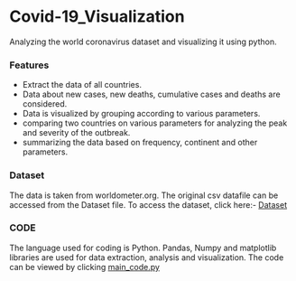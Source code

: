 # Covid-19_Visualization
Analyzing the world coronavirus dataset and visualizing it using python.

### Features
  - Extract the data of all countries.
  - Data about new cases, new deaths, cumulative cases and deaths are considered.
  - Data is visualized by grouping according to various parameters.
  - comparing two countries on various parameters for analyzing the peak and severity of the outbreak.
  - summarizing the data based on frequency, continent and other parameters.

### Dataset
The data is taken from worldometer.org. The original csv datafile can be accessed from the Dataset file.
To access the dataset, click here:- [Dataset](https://github.com/SalientPharaoh/Covid-19_Visualization/tree/main/Dataset)

### CODE
The language used for coding is Python. Pandas, Numpy and matplotlib libraries are used for data extraction, analysis and visualization.
The code can be viewed by clicking [main_code.py](https://github.com/SalientPharaoh/Covid-19_Visualization/blob/main/CODE/main_code.py)
